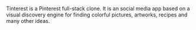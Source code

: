 Tinterest is a Pinterest full-stack clone. It is an social media app based on a visual discovery engine for finding colorful pictures, artworks, recipes and many other ideas.

